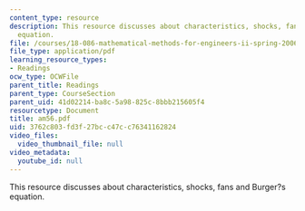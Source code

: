 ```yaml
---
content_type: resource
description: This resource discusses about characteristics, shocks, fans and Burger?s
  equation.
file: /courses/18-086-mathematical-methods-for-engineers-ii-spring-2006/3762c803fd3f27bcc47cc76341162824_am56.pdf
file_type: application/pdf
learning_resource_types:
- Readings
ocw_type: OCWFile
parent_title: Readings
parent_type: CourseSection
parent_uid: 41d02214-ba8c-5a98-825c-8bbb215605f4
resourcetype: Document
title: am56.pdf
uid: 3762c803-fd3f-27bc-c47c-c76341162824
video_files:
  video_thumbnail_file: null
video_metadata:
  youtube_id: null
---
```

This resource discusses about characteristics, shocks, fans and Burger?s equation.